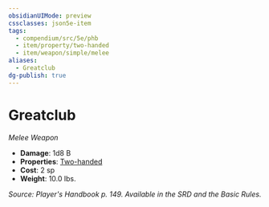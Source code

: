 ```yaml
---
obsidianUIMode: preview
cssclasses: json5e-item
tags:
  - compendium/src/5e/phb
  - item/property/two-handed
  - item/weapon/simple/melee
aliases:
  - Greatclub
dg-publish: true
---
```

# Greatclub
*Melee Weapon*  

- **Damage**: 1d8 B
- **Properties**: [Two-handed](/3-Mechanics/CLI/rules/item-properties.md#Two-handed)
- **Cost**: 2 sp
- **Weight**: 10.0 lbs.

*Source: Player's Handbook p. 149. Available in the SRD and the Basic Rules.*